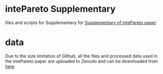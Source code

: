 # intePareto Supplementary
files and scripts for Supplementary for [Supplementary of intePareto paper](https://bmcgenomics.biomedcentral.com/articles/10.1186/s12864-020-07205-6)

# data
Due to the size limitation of Github, all the files and processed data used in the intePareto paper are uploaded to Zenodo and can be downloaded from [here](https://zenodo.org/record/4473041)
